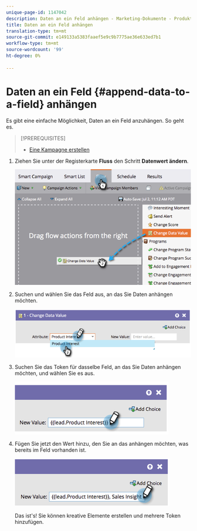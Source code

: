 ```yaml
---
unique-page-id: 1147042
description: Daten an ein Feld anhängen - Marketing-Dokumente - Produktdokumentation
title: Daten an ein Feld anhängen
translation-type: tm+mt
source-git-commit: e149133a5383faaef5e9c9b7775ae36e633ed7b1
workflow-type: tm+mt
source-wordcount: '99'
ht-degree: 0%

---
```



# Daten an ein Feld {#append-data-to-a-field} anhängen

Es gibt eine einfache Möglichkeit, Daten an ein Feld anzuhängen. So geht es.

>[!PREREQUISITES]
>
>* [Eine Kampagne erstellen](../../../../product-docs/core-marketo-concepts/smart-campaigns/creating-a-smart-campaign/create-a-new-smart-campaign.md)

>



1. Ziehen Sie unter der Registerkarte **Fluss** den Schritt **Datenwert ändern**.

   ![](assets/image2014-9-22-16-3a5-3a1.png)

1. Suchen und wählen Sie das Feld aus, an das Sie Daten anhängen möchten.

   ![](assets/image2014-9-22-16-3a5-3a5.png)

1. Suchen Sie das Token für dasselbe Feld, an das Sie Daten anhängen möchten, und wählen Sie es aus.

   ![](assets/image2014-9-22-16-3a5-3a9.png)

1. Fügen Sie jetzt den Wert hinzu, den Sie an das anhängen möchten, was bereits im Feld vorhanden ist.

   ![](assets/image2014-9-22-16-3a5-3a12.png)

   Das ist&#39;s! Sie können kreative Elemente erstellen und mehrere Token hinzufügen.

